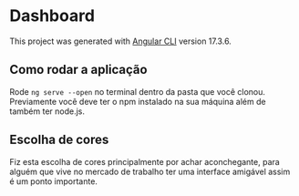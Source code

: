 # Dashboard

This project was generated with [Angular CLI](https://github.com/angular/angular-cli) version 17.3.6.

## Como rodar a aplicação

Rode `ng serve --open` no terminal dentro da pasta que você clonou. Previamente você deve ter o npm instalado na sua máquina além de também ter node.js.

## Escolha de cores

Fiz esta escolha de cores principalmente por achar aconchegante, para alguém que vive no mercado de trabalho ter uma interface amigável assim é um ponto importante.
